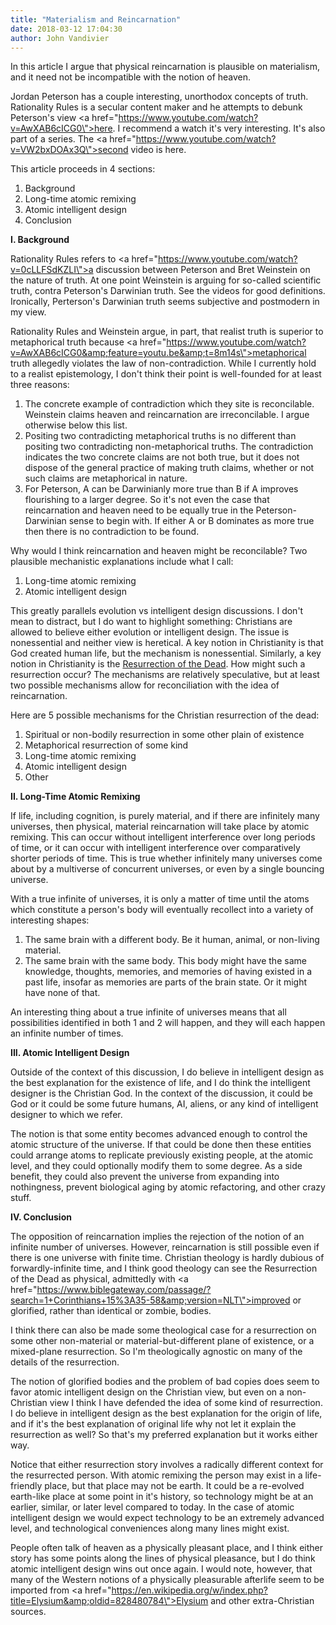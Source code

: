 ```yaml
---
title: "Materialism and Reincarnation"
date: 2018-03-12 17:04:30
author: John Vandivier
---
```




In this article I argue that physical reincarnation is plausible on materialism, and it need not be incompatible with the notion of heaven.

Jordan Peterson has a couple interesting, unorthodox concepts of truth. Rationality Rules is a secular content maker and he attempts to debunk Peterson's view <a href=\"https://www.youtube.com/watch?v=AwXAB6cICG0\">here</a>. I recommend a watch it's very interesting. It's also part of a series. The <a href=\"https://www.youtube.com/watch?v=VW2bxDOAx3Q\">second video is here</a>.

This article proceeds in 4 sections:
<ol>
 	<li>Background</li>
 	<li>Long-time atomic remixing</li>
 	<li>Atomic intelligent design</li>
 	<li>Conclusion</li>
</ol>
<strong>I. Background</strong>

Rationality Rules refers to <a href=\"https://www.youtube.com/watch?v=0cLLFSdKZLI\">a discussion between Peterson and Bret Weinstein</a> on the nature of truth. At one point Weinstein is arguing for so-called scientific truth, contra Peterson's Darwinian truth. See the videos for good definitions. Ironically, Perterson's Darwinian truth seems subjective and postmodern in my view.

Rationality Rules and Weinstein argue, in part, that realist truth is superior to metaphorical truth because <a href=\"https://www.youtube.com/watch?v=AwXAB6cICG0&amp;feature=youtu.be&amp;t=8m14s\">metaphorical truth allegedly violates the law of non-contradiction</a>. While I currently hold to a realist epistemology, I don't think their point is well-founded for at least three reasons:
<ol>
 	<li>The concrete example of contradiction which they site is reconcilable. Weinstein claims heaven and reincarnation are irreconcilable. I argue otherwise below this list.</li>
 	<li>Positing two contradicting metaphorical truths is no different than positing two contradicting non-metaphorical truths. The contradiction indicates the two concrete claims are not both true, but it does not dispose of the general practice of making truth claims, whether or not such claims are metaphorical in nature.</li>
 	<li>For Peterson, A can be Darwinianly more true than B if A improves flourishing to a larger degree. So it's not even the case that reincarnation and heaven need to be equally true in the Peterson-Darwinian sense to begin with. If either A or B dominates as more true then there is no contradiction to be found.</li>
</ol>
Why would I think reincarnation and heaven might be reconcilable? Two plausible mechanistic explanations include what I call:
<ol>
 	<li>Long-time atomic remixing</li>
 	<li>Atomic intelligent design</li>
</ol>
This greatly parallels evolution vs intelligent design discussions. I don't mean to distract, but I do want to highlight something: Christians are allowed to believe either evolution or intelligent design. The issue is nonessential and neither view is heretical. A key notion in Christianity is that God created human life, but the mechanism is nonessential. Similarly, a key notion in Christianity is the <a href=\"https://en.wikipedia.org/w/index.php?title=Resurrection&amp;oldid=828900800#Resurrection_of_the_Dead\">Resurrection of the Dead</a>. How might such a resurrection occur? The mechanisms are relatively speculative, but at least two possible mechanisms allow for reconciliation with the idea of reincarnation.

Here are 5 possible mechanisms for the Christian resurrection of the dead:
<ol>
 	<li>Spiritual or non-bodily resurrection in some other plain of existence</li>
 	<li>Metaphorical resurrection of some kind</li>
 	<li>Long-time atomic remixing</li>
 	<li>Atomic intelligent design</li>
 	<li>Other</li>
</ol>
<strong>II. Long-Time Atomic Remixing</strong>

If life, including cognition, is purely material, and if there are infinitely many universes, then physical, material reincarnation will take place by atomic remixing. This can occur without intelligent interference over long periods of time, or it can occur with intelligent interference over comparatively shorter periods of time. This is true whether infinitely many universes come about by a multiverse of concurrent universes, or even by a single bouncing universe.

With a true infinite of universes, it is only a matter of time until the atoms which constitute a person's body will eventually recollect into a variety of interesting shapes:
<ol>
 	<li>The same brain with a different body. Be it human, animal, or non-living material.</li>
 	<li>The same brain with the same body. This body might have the same knowledge, thoughts, memories, and memories of having existed in a past life, insofar as memories are parts of the brain state. Or it might have none of that.</li>
</ol>
An interesting thing about a true infinite of universes means that all possibilities identified in both 1 and 2 will happen, and they will each happen an infinite number of times.

<strong>III. Atomic Intelligent Design</strong>

Outside of the context of this discussion, I do believe in intelligent design as the best explanation for the existence of life, and I do think the intelligent designer is the Christian God. In the context of the discussion, it could be God or it could be some future humans, AI, aliens, or any kind of intelligent designer to which we refer.

The notion is that some entity becomes advanced enough to control the atomic structure of the universe. If that could be done then these entities could arrange atoms to replicate previously existing people, at the atomic level, and they could optionally modify them to some degree. As a side benefit, they could also prevent the universe from expanding into nothingness, prevent biological aging by atomic refactoring, and other crazy stuff.

<strong>IV. Conclusion</strong>

The opposition of reincarnation implies the rejection of the notion of an infinite number of universes. However, reincarnation is still possible even if there is one universe with finite time. Christian theology is hardly dubious of forwardly-infinite time, and I think good theology can see the Resurrection of the Dead as physical, admittedly with <a href=\"https://www.biblegateway.com/passage/?search=1+Corinthians+15%3A35-58&amp;version=NLT\">improved or glorified, rather than identical or zombie, bodies</a>.

I think there can also be made some theological case for a resurrection on some other non-material or material-but-different plane of existence, or a mixed-plane resurrection. So I'm theologically agnostic on many of the details of the resurrection.

The notion of glorified bodies and the problem of bad copies does seem to favor atomic intelligent design on the Christian view, but even on a non-Christian view I think I have defended the idea of some kind of resurrection. I do believe in intelligent design as the best explanation for the origin of life, and if it's the best explanation of original life why not let it explain the resurrection as well? So that's my preferred explanation but it works either way.

Notice that either resurrection story involves a radically different context for the resurrected person. With atomic remixing the person may exist in a life-friendly place, but that place may not be earth. It could be a re-evolved earth-like place at some point in it's history, so technology might be at an earlier, similar, or later level compared to today. In the case of atomic intelligent design we would expect technology to be an extremely advanced level, and technological conveniences along many lines might exist.

People often talk of heaven as a physically pleasant place, and I think either story has some points along the lines of physical pleasance, but I do think atomic intelligent design wins out once again. I would note, however, that many of the Western notions of a physically pleasurable afterlife seem to be imported from <a href=\"https://en.wikipedia.org/w/index.php?title=Elysium&amp;oldid=828480784\">Elysium</a> and other extra-Christian sources.